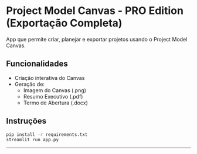 # Project Model Canvas - PRO Edition (Exportação Completa)

App que permite criar, planejar e exportar projetos usando o Project Model Canvas.

## Funcionalidades
- Criação interativa do Canvas
- Geração de:
  - Imagem do Canvas (.png)
  - Resumo Executivo (.pdf)
  - Termo de Abertura (.docx)

## Instruções
```bash
pip install -r requirements.txt
streamlit run app.py
```

---
